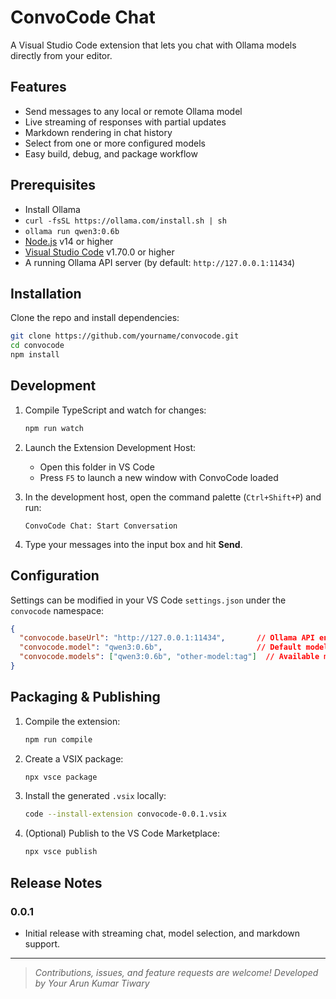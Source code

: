 # ConvoCode Chat

A Visual Studio Code extension that lets you chat with Ollama models directly from your editor.

## Features

* Send messages to any local or remote Ollama model
* Live streaming of responses with partial updates
* Markdown rendering in chat history
* Select from one or more configured models
* Easy build, debug, and package workflow

## Prerequisites

* Install Ollama
* `curl -fsSL https://ollama.com/install.sh | sh`
* `ollama run qwen3:0.6b`
* [Node.js](https://nodejs.org/) v14 or higher
* [Visual Studio Code](https://code.visualstudio.com/) v1.70.0 or higher
* A running Ollama API server (by default: `http://127.0.0.1:11434`)

## Installation

Clone the repo and install dependencies:

```bash
git clone https://github.com/yourname/convocode.git
cd convocode
npm install
```

## Development

1. Compile TypeScript and watch for changes:

   ```bash
   npm run watch
   ```

2. Launch the Extension Development Host:

   * Open this folder in VS Code
   * Press `F5` to launch a new window with ConvoCode loaded

3. In the development host, open the command palette (`Ctrl+Shift+P`) and run:

   ```
   ConvoCode Chat: Start Conversation
   ```

4. Type your messages into the input box and hit **Send**.

## Configuration

Settings can be modified in your VS Code `settings.json` under the `convocode` namespace:

```json
{
  "convocode.baseUrl": "http://127.0.0.1:11434",       // Ollama API endpoint
  "convocode.model": "qwen3:0.6b",                     // Default model
  "convocode.models": ["qwen3:0.6b", "other-model:tag"]  // Available models
}
```

## Packaging & Publishing

1. Compile the extension:

   ```bash
   npm run compile
   ```

2. Create a VSIX package:

   ```bash
   npx vsce package
   ```

3. Install the generated `.vsix` locally:

   ```bash
   code --install-extension convocode-0.0.1.vsix
   ```

4. (Optional) Publish to the VS Code Marketplace:

   ```bash
   npx vsce publish
   ```

## Release Notes

### 0.0.1

* Initial release with streaming chat, model selection, and markdown support.

---

> *Contributions, issues, and feature requests are welcome!*
> *Developed  by Your Arun Kumar Tiwary*
